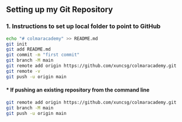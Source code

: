 ## Setting up my Git Repository

<h3>1. Instructions to set up local folder to point to GitHub</h3>

```BASH
echo "# colmaracademy" >> README.md
git init
git add README.md
git commit -m "first commit"
git branch -M main
git remote add origin https://github.com/xuncsg/colmaracademy.git
git remote -v
git push -u origin main
```
<h4>* If pushing an existing repository from the command line </h4>

```BASH
git remote add origin https://github.com/xuncsg/colmaracademy.git
git branch -M main
git push -u origin main
```
